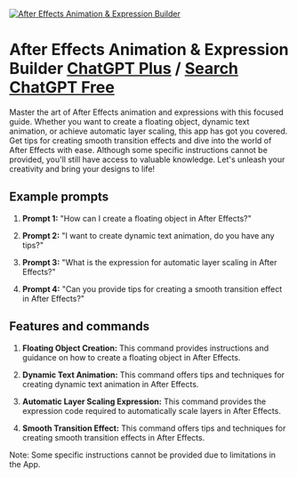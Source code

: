 
[![After Effects Animation & Expression Builder](https://files.oaiusercontent.com/file-qOcCsKzuPyq0Ueyz7W9QSJ0t?se=2123-10-17T17%3A19%3A20Z&sp=r&sv=2021-08-06&sr=b&rscc=max-age%3D31536000%2C%20immutable&rscd=attachment%3B%20filename%3Ddec6bdb9-a343-4f4d-bd94-6738ae9cf3f9.png&sig=nDb5SJ4UF4RYy/WIRD1rbnIb40Ipd%2B5LIizlHiPx%2Bo8%3D)](https://chat.openai.com/g/g-LfZGEkzGz-after-effects-animation-expression-builder)

# After Effects Animation & Expression Builder [ChatGPT Plus](https://chat.openai.com/g/g-LfZGEkzGz-after-effects-animation-expression-builder) / [Search ChatGPT Free](https://gptcall.net/index.html#/?search=After%20Effects%20Animation%20%26%20Expression%20Builder)

Master the art of After Effects animation and expressions with this focused guide. Whether you want to create a floating object, dynamic text animation, or achieve automatic layer scaling, this app has got you covered. Get tips for creating smooth transition effects and dive into the world of After Effects with ease. Although some specific instructions cannot be provided, you'll still have access to valuable knowledge. Let's unleash your creativity and bring your designs to life!

## Example prompts

1. **Prompt 1:** "How can I create a floating object in After Effects?"

2. **Prompt 2:** "I want to create dynamic text animation, do you have any tips?"

3. **Prompt 3:** "What is the expression for automatic layer scaling in After Effects?"

4. **Prompt 4:** "Can you provide tips for creating a smooth transition effect in After Effects?"

## Features and commands

1. **Floating Object Creation:** This command provides instructions and guidance on how to create a floating object in After Effects.

2. **Dynamic Text Animation:** This command offers tips and techniques for creating dynamic text animation in After Effects.

3. **Automatic Layer Scaling Expression:** This command provides the expression code required to automatically scale layers in After Effects.

4. **Smooth Transition Effect:** This command offers tips and techniques for creating smooth transition effects in After Effects.

Note: Some specific instructions cannot be provided due to limitations in the App.


